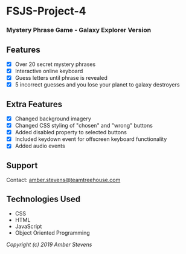 # FSJS-Project-4


### Mystery Phrase Game - Galaxy Explorer Version

## Features
* [x] Over 20 secret mystery phrases
* [x] Interactive online keyboard
* [x] Guess letters until phrase is revealed
* [x] 5 incorrect guesses and you lose your planet to galaxy destroyers

## Extra Features
* [x] Changed background imagery
* [x] Changed CSS styling of "chosen" and "wrong" buttons
* [x] Added disabled property to selected buttons
* [x] Included keydown event for offscreen keyboard functionality
* [x] Added audio events

## Support
Contact: amber.stevens@teamtreehouse.com

## Technologies Used
* CSS
* HTML
* JavaScript
* Object Oriented Programming

_Copyright (c) 2019 Amber Stevens_
